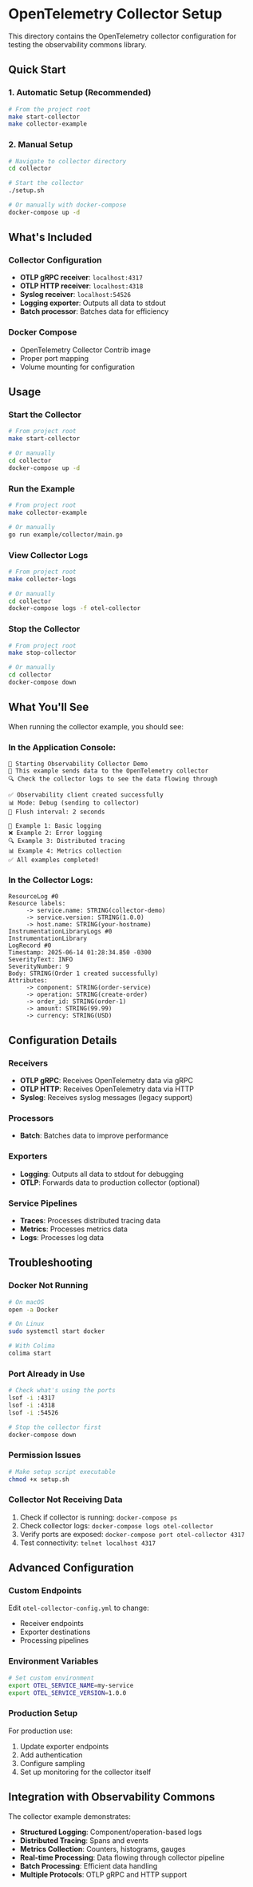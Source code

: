 # OpenTelemetry Collector Setup

This directory contains the OpenTelemetry collector configuration for testing the observability commons library.

## Quick Start

### 1. **Automatic Setup (Recommended)**

```bash
# From the project root
make start-collector
make collector-example
```

### 2. **Manual Setup**

```bash
# Navigate to collector directory
cd collector

# Start the collector
./setup.sh

# Or manually with docker-compose
docker-compose up -d
```

## What's Included

### **Collector Configuration**
- **OTLP gRPC receiver**: `localhost:4317`
- **OTLP HTTP receiver**: `localhost:4318`
- **Syslog receiver**: `localhost:54526`
- **Logging exporter**: Outputs all data to stdout
- **Batch processor**: Batches data for efficiency

### **Docker Compose**
- OpenTelemetry Collector Contrib image
- Proper port mapping
- Volume mounting for configuration

## Usage

### **Start the Collector**
```bash
# From project root
make start-collector

# Or manually
cd collector
docker-compose up -d
```

### **Run the Example**
```bash
# From project root
make collector-example

# Or manually
go run example/collector/main.go
```

### **View Collector Logs**
```bash
# From project root
make collector-logs

# Or manually
cd collector
docker-compose logs -f otel-collector
```

### **Stop the Collector**
```bash
# From project root
make stop-collector

# Or manually
cd collector
docker-compose down
```

## What You'll See

When running the collector example, you should see:

### **In the Application Console:**
```
🚀 Starting Observability Collector Demo
📡 This example sends data to the OpenTelemetry collector
🔍 Check the collector logs to see the data flowing through

✅ Observability client created successfully
📊 Mode: Debug (sending to collector)
🔄 Flush interval: 2 seconds

📝 Example 1: Basic logging
❌ Example 2: Error logging
🔍 Example 3: Distributed tracing
📊 Example 4: Metrics collection
✅ All examples completed!
```

### **In the Collector Logs:**
```
ResourceLog #0
Resource labels:
     -> service.name: STRING(collector-demo)
     -> service.version: STRING(1.0.0)
     -> host.name: STRING(your-hostname)
InstrumentationLibraryLogs #0
InstrumentationLibrary
LogRecord #0
Timestamp: 2025-06-14 01:28:34.850 -0300
SeverityText: INFO
SeverityNumber: 9
Body: STRING(Order 1 created successfully)
Attributes:
     -> component: STRING(order-service)
     -> operation: STRING(create-order)
     -> order_id: STRING(order-1)
     -> amount: STRING(99.99)
     -> currency: STRING(USD)
```

## Configuration Details

### **Receivers**
- **OTLP gRPC**: Receives OpenTelemetry data via gRPC
- **OTLP HTTP**: Receives OpenTelemetry data via HTTP
- **Syslog**: Receives syslog messages (legacy support)

### **Processors**
- **Batch**: Batches data to improve performance

### **Exporters**
- **Logging**: Outputs all data to stdout for debugging
- **OTLP**: Forwards data to production collector (optional)

### **Service Pipelines**
- **Traces**: Processes distributed tracing data
- **Metrics**: Processes metrics data
- **Logs**: Processes log data

## Troubleshooting

### **Docker Not Running**
```bash
# On macOS
open -a Docker

# On Linux
sudo systemctl start docker

# With Colima
colima start
```

### **Port Already in Use**
```bash
# Check what's using the ports
lsof -i :4317
lsof -i :4318
lsof -i :54526

# Stop the collector first
docker-compose down
```

### **Permission Issues**
```bash
# Make setup script executable
chmod +x setup.sh
```

### **Collector Not Receiving Data**
1. Check if collector is running: `docker-compose ps`
2. Check collector logs: `docker-compose logs otel-collector`
3. Verify ports are exposed: `docker-compose port otel-collector 4317`
4. Test connectivity: `telnet localhost 4317`

## Advanced Configuration

### **Custom Endpoints**
Edit `otel-collector-config.yml` to change:
- Receiver endpoints
- Exporter destinations
- Processing pipelines

### **Environment Variables**
```bash
# Set custom environment
export OTEL_SERVICE_NAME=my-service
export OTEL_SERVICE_VERSION=1.0.0
```

### **Production Setup**
For production use:
1. Update exporter endpoints
2. Add authentication
3. Configure sampling
4. Set up monitoring for the collector itself

## Integration with Observability Commons

The collector example demonstrates:
- **Structured Logging**: Component/operation-based logs
- **Distributed Tracing**: Spans and events
- **Metrics Collection**: Counters, histograms, gauges
- **Real-time Processing**: Data flowing through collector pipeline
- **Batch Processing**: Efficient data handling
- **Multiple Protocols**: OTLP gRPC and HTTP support 